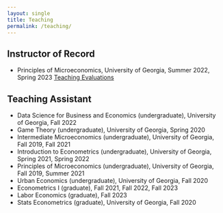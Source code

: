 ```yaml
---
layout: single
title: Teaching
permalink: /teaching/
---
```


## Instructor of Record

* Principles of Microeconomics, University of Georgia, Summer 2022, Spring 2023 [Teaching Evaluations](https://drive.google.com/file/d/11MBZnpvhWW2jBiIyE78JiVsDVnPpiZvN/view?usp=sharing)

## Teaching Assistant

* Data Science for Business and Economics (undergraduate), University of Georgia, Fall 2022
* Game Theory (undergraduate), University of Georgia, Spring 2020
* Intermediate Microeconomics (undergraduate), University of Georgia, Fall 2019, Fall 2021
* Introduction to Econometrics (undergraduate), University of Georgia, Spring 2021, Spring 2022
* Principles of Microeconomics (undergraduate), University of Georgia, Fall 2019, Summer 2021
* Urban Economics (undergraduate), University of Georgia, Fall 2020
* Econometrics I (graduate), Fall 2021, Fall 2022, Fall 2023
* Labor Economics (graduate), Fall 2023
* Stats Econometrics (graduate), University of Georgia, Fall 2020
